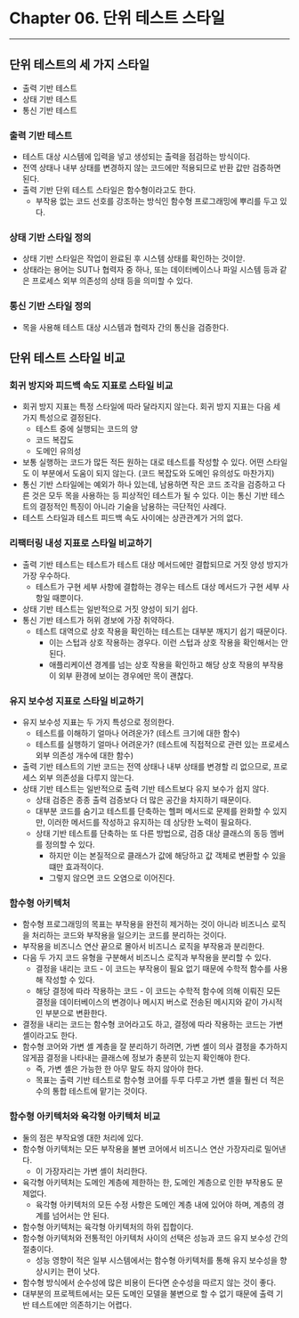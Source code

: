 # Chapter 06. 단위 테스트 스타일
- - -

## 단위 테스트의 세 가지 스타일
* 출력 기반 테스트
* 상태 기반 테스트
* 통신 기반 테스트

### 출력 기반 테스트
* 테스트 대상 시스템에 입력을 넣고 생성되는 출력을 점검하는 방식이다.
* 전역 상태나 내부 상태를 변경하지 않는 코드에만 적용되므로 반환 값만 검증하면 된다.
* 출력 기반 단위 테스트 스타일은 함수형이라고도 한다.
  * 부작용 없는 코드 선호를 강조하는 방식인 함수형 프로그래밍에 뿌리를 두고 있다.

### 상태 기반 스타일 정의
* 상태 기반 스타일은 작업이 완료된 후 시스템 상태를 확인하는 것이앋.
* 상태라는 용어는 SUT나 협력자 중 하나, 또는 데이터베이스나 파일 시스템 등과 같은 프로세스 외부 의존성의 상태 등을 의미할 수 있다.

### 통신 기반 스타일 정의
* 목을 사용해 테스트 대상 시스템과 협력자 간의 통신을 검증한다.

## 단위 테스트 스타일 비교

### 회귀 방지와 피드백 속도 지표로 스타일 비교
* 회귀 방지 지표는 특정 스타일에 따라 달라지지 않는다. 회귀 방지 지표는 다음 세 가지 특성으로 결정된다.
  * 테스트 중에 실행되는 코드의 양
  * 코드 복잡도
  * 도메인 유의성
* 보통 실행하는 코드가 많든 적든 원하는 대로 테스트를 작성할 수 있다. 어떤 스타일도 이 부분에서 도움이 되지 않는다. (코드 복잡도와 도메인 유의성도 마찬가지)
* 통신 기반 스타일에는 예외가 하나 있는데, 남용하면 작은 코드 조각을 검증하고 다른 것은 모두 목을 사용하는 등 피상적인 테스트가 될 수 있다. 이는 통신 기반 테스트의 결정적인 특징이 아니라 기술을 남용하는 극단적인 사례다.
* 테스트 스타일과 테스트 피드백 속도 사이에는 상관관계가 거의 없다.

### 리팩터링 내성 지표로 스타일 비교하기
* 출력 기반 테스트는 테스트가 테스트 대상 메서드에만 결합되므로 거짓 양성 방지가 가장 우수하다.
  * 테스트가 구현 세부 사항에 결합하는 경우는 테스트 대상 메서드가 구현 세부 사항일 때뿐이다.
* 상태 기반 테스트는 일반적으로 거짓 양성이 되기 쉽다.
* 통신 기반 테스트가 허위 경보에 가장 취약하다.
  * 테스트 대역으로 상호 작용을 확인하는 테스트는 대부분 깨지기 쉽기 때문이다.
    * 이는 스텁과 상호 작용하는 경우다. 이런 스텁과 상호 작용을 확인해서는 안 된다.
    * 애플리케이션 경계를 넘는 상호 작용을 확인하고 해당 상호 작용의 부작용이 외부 환경에 보이는 경우에만 목이 괜찮다.

### 유지 보수성 지표로 스타일 비교하기
* 유지 보수성 지표는 두 가지 특성으로 정의한다.
  * 테스트를 이해하기 얼마나 어려운가? (테스트 크기에 대한 함수)
  * 테스트를 실행하기 얼마나 어려운가? (테스트에 직접적으로 관련 있는 프로세스 외부 의존성 개수에 대한 함수)
* 출력 기반 테스트의 기반 코드는 전역 상태나 내부 상태를 변경할 리 없으므로, 프로세스 외부 의존성을 다루지 않는다.
* 상태 기반 테스트는 일반적으로 출력 기반 테스트보다 유지 보수가 쉽지 않다.
  * 상태 검증은 종종 출력 검증보다 더 많은 공간을 차지하기 때문이다.
  * 대부분 코드를 숨기고 테스트를 단축하는 헬퍼 메서드로 문제를 완화할 수 있지만, 이러한 메서드를 작성하고 유지하는 데 상당한 노력이 필요하다.
  * 상태 기반 테스트를 단축하는 또 다른 방법으로, 검증 대상 클래스의 동등 멤버를 정의할 수 있다.
    * 하지만 이는 본질적으로 클래스가 값에 해당하고 값 객체로 변환할 수 있을 떄만 효과적이다.
    * 그렇지 않으면 코드 오염으로 이어진다.

### 함수형 아키텍처
* 함수형 프로그래밍의 목표는 부작용을 완전히 제거하는 것이 아니라 비즈니스 로직을 처리하는 코드와 부작용을 일으키는 코드를 분리하는 것이다.
* 부작용을 비즈니스 연산 끝으로 몰아서 비즈니스 로직을 부작용과 분리한다.
* 다음 두 가지 코드 유형을 구분해서 비즈니스 로직과 부작용을 분리할 수 있다.
  * 결정을 내리는 코드 - 이 코드는 부작용이 필요 없기 때문에 수학적 함수를 사용해 작성할 수 있다.
  * 해당 결정에 따라 작용하는 코드 - 이 코드는 수학적 함수에 의해 이뤄진 모든 결정을 데이터베이스의 변경이나 메시지 버스로 전송된 메시지와 같이 가시적인 부분으로 변환한다.
* 결정을 내리는 코드는 함수형 코어라고도 하고, 결정에 따라 작용하는 코드는 가변 셸이라고도 한다.
* 함수형 코어와 가변 셸 계층을 잘 분리하기 하려면, 가변 셸이 의사 결정을 추가하지 않게끔 결정을 나타내는 클래스에 정보가 충분히 있는지 확인해야 한다.
  * 즉, 가변 셸은 가능한 한 아무 말도 하지 않아야 한다.
  * 목표는 출력 기반 테스트로 함수형 코어를 두루 다루고 가변 셸을 훨씬 더 적은 수의 통합 테스트에 맡기는 것이다.

### 함수형 아키텍처와 육각형 아키텍처 비교
* 둘의 점은 부작요엥 대한 처리에 있다.
* 함수형 아키텍처는 모든 부작용을 불변 코어에서 비즈니스 연산 가장자리로 밀어낸다.
  * 이 가장자리는 가변 셸이 처리한다.
* 육각형 아키텍처는 도메인 계층에 제한하는 한, 도메인 계층으로 인한 부작용도 문제없다.
  * 육각형 아키텍처의 모든 수정 사항은 도메인 계층 내에 있어야 하며, 계층의 경계를 넘어서는 안 된다.
* 함수형 아키텍처는 육각형 아키텍처의 하위 집합이다.
* 함수형 아키텍처와 전통적인 아키텍처 사이의 선택은 성능과 코드 유지 보수성 간의 절충이다.
  * 성능 영향이 적은 일부 시스템에서는 함수형 아키텍처를 통해 유지 보수성을 향상시키는 편이 낫다.
* 함수형 방식에서 순수성에 많은 비용이 든다면 순수성을 따르지 않는 것이 좋다.
* 대부분의 프로젝트에서는 모든 도메인 모델을 불변으로 할 수 없기 때문에 출력 기반 테스트에만 의존하기는 어렵다.